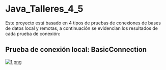 # Java_Talleres_4_5
Este proyecto está basado en 4 tipos de pruebas de conexiones de bases de datos local y remotas, a continuación se evidencian los resultados de cada prueba de conexión:

## Prueba de conexión local: BasicConnection
[![1.png](https://i.postimg.cc/wB3qyB9s/1.png)](https://postimg.cc/XZSSt4GV)
